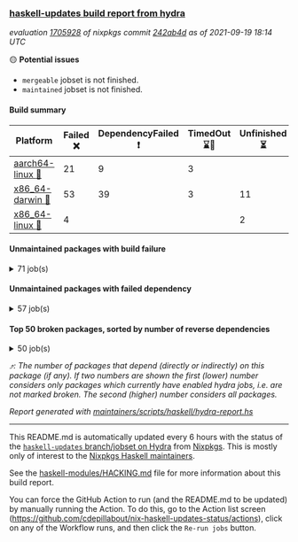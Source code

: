 ### [haskell-updates build report from hydra](https://hydra.nixos.org/jobset/nixpkgs/haskell-updates)
*evaluation [1705928](https://hydra.nixos.org/eval/1705928) of nixpkgs commit [242ab4d](https://github.com/NixOS/nixpkgs/commits/242ab4debd0eca13d579d824c2d993e5ee5f0cda) as of 2021-09-19 18:14 UTC*

:yellow_circle: **Potential issues**
  * `mergeable` jobset is not finished.
  * `maintained` jobset is not finished.

#### Build summary

 | Platform | Failed :x: | DependencyFailed :heavy_exclamation_mark: | TimedOut :hourglass::no_entry_sign: | Unfinished :hourglass_flowing_sand: | Success :heavy_check_mark: | 
 | --- | --- | --- | --- | --- | --- | 
 | [aarch64-linux :iphone:](https://hydra.nixos.org/eval/1705928?filter=.aarch64-linux) | 21 | 9 | 3 |  | 6727 | 
 | [x86_64-darwin :apple:](https://hydra.nixos.org/eval/1705928?filter=.x86_64-darwin) | 53 | 39 | 3 | 11 | 6610 | 
 | [x86_64-linux :penguin:](https://hydra.nixos.org/eval/1705928?filter=.x86_64-linux) | 4 |  |  | 2 | 6799 | 
#### Unmaintained packages with build failure
<details><summary>71 job(s) </summary>

- [ ] [[:iphone::heavy_check_mark:]](https://hydra.nixos.org/build/153195903) [[:apple::x:]](https://hydra.nixos.org/build/153198808) [[:penguin::heavy_check_mark:]](https://hydra.nixos.org/build/153196160) [haskellPackages.sdp](https://hydra.nixos.org/eval/1705928?filter=haskellPackages.sdp)  :arrow_heading_up: 9 | 9
- [ ] [[:iphone::heavy_check_mark:]](https://hydra.nixos.org/build/153196323) [[:apple::x:]](https://hydra.nixos.org/build/153196079) [[:penguin::heavy_check_mark:]](https://hydra.nixos.org/build/153213442) [haskellPackages.junit-xml](https://hydra.nixos.org/eval/1705928?filter=haskellPackages.junit-xml)  :arrow_heading_up: 7 | 9
- [ ] [[:iphone::heavy_check_mark:]](https://hydra.nixos.org/build/153199217) [[:apple::x:]](https://hydra.nixos.org/build/153196032) [[:penguin::heavy_check_mark:]](https://hydra.nixos.org/build/153196775) [haskellPackages.thyme](https://hydra.nixos.org/eval/1705928?filter=haskellPackages.thyme)  :arrow_heading_up: 6 | 15
- [ ] [[:iphone::heavy_check_mark:]](https://hydra.nixos.org/build/153210058) [[:apple::x:]](https://hydra.nixos.org/build/153209588) [[:penguin::heavy_check_mark:]](https://hydra.nixos.org/build/153212463) [haskellPackages.di-core](https://hydra.nixos.org/eval/1705928?filter=haskellPackages.di-core)  :arrow_heading_up: 5 | 11
- [ ] [[:iphone::x:]](https://hydra.nixos.org/build/153199003) [[:apple::heavy_check_mark:]](https://hydra.nixos.org/build/153212819) [[:penguin::heavy_check_mark:]](https://hydra.nixos.org/build/153195602) [haskellPackages.libBF](https://hydra.nixos.org/eval/1705928?filter=haskellPackages.libBF)  :arrow_heading_up: 4 | 20
- [ ] [[:iphone::heavy_check_mark:]](https://hydra.nixos.org/build/153543851) [[:apple::x:]](https://hydra.nixos.org/build/153543464) [[:penguin::heavy_check_mark:]](https://hydra.nixos.org/build/153543239) [haskellPackages.exinst](https://hydra.nixos.org/eval/1705928?filter=haskellPackages.exinst)  :arrow_heading_up: 4 | 6
- [ ] [[:iphone::x:]](https://hydra.nixos.org/build/153205064) [[:apple::heavy_check_mark:]](https://hydra.nixos.org/build/153204873) [[:penguin::heavy_check_mark:]](https://hydra.nixos.org/build/153214348) [haskellPackages.ptr-poker](https://hydra.nixos.org/eval/1705928?filter=haskellPackages.ptr-poker)  :arrow_heading_up: 3 | 3
- [ ] [[:iphone::x:]](https://hydra.nixos.org/build/153198140) [[:apple::heavy_check_mark:]](https://hydra.nixos.org/build/153197376) [[:penguin::heavy_check_mark:]](https://hydra.nixos.org/build/153198610) [haskellPackages.OrderedBits](https://hydra.nixos.org/eval/1705928?filter=haskellPackages.OrderedBits)  :arrow_heading_up: 1 | 36
- [ ] [[:iphone::heavy_check_mark:]](https://hydra.nixos.org/build/153205675) [[:apple::x:]](https://hydra.nixos.org/build/153199951) [[:penguin::heavy_check_mark:]](https://hydra.nixos.org/build/153195930) [haskellPackages.tz](https://hydra.nixos.org/eval/1705928?filter=haskellPackages.tz)  :arrow_heading_up: 1 | 11
- [ ] [[:iphone::x:]](https://hydra.nixos.org/build/153543876) [[:apple::heavy_check_mark:]](https://hydra.nixos.org/build/153543568) [[:penguin::heavy_check_mark:]](https://hydra.nixos.org/build/153543881) [haskellPackages.type-natural](https://hydra.nixos.org/eval/1705928?filter=haskellPackages.type-natural)  :arrow_heading_up: 1 | 4
- [ ] [[:iphone::x:]](https://hydra.nixos.org/build/153215065) [[:apple::heavy_check_mark:]](https://hydra.nixos.org/build/153214221) [[:penguin::heavy_check_mark:]](https://hydra.nixos.org/build/153210453) [haskellPackages.long-double](https://hydra.nixos.org/eval/1705928?filter=haskellPackages.long-double)  :arrow_heading_up: 1 | 2
- [ ] [[:iphone::x:]](https://hydra.nixos.org/build/153202742) [[:apple::x:]](https://hydra.nixos.org/build/153197440) [[:penguin::heavy_check_mark:]](https://hydra.nixos.org/build/153213408) [haskellPackages.easytensor](https://hydra.nixos.org/eval/1705928?filter=haskellPackages.easytensor)  :arrow_heading_up: 1 | 1
- [ ] [[:iphone::heavy_check_mark:]](https://hydra.nixos.org/build/153196136) [[:apple::x:]](https://hydra.nixos.org/build/153208818) [[:penguin::heavy_check_mark:]](https://hydra.nixos.org/build/153206909) [haskellPackages.gi-gdkx11](https://hydra.nixos.org/eval/1705928?filter=haskellPackages.gi-gdkx11)  :arrow_heading_up: 1 | 1
- [ ] [[:iphone::heavy_check_mark:]](https://hydra.nixos.org/build/153205683) [[:apple::x:]](https://hydra.nixos.org/build/153214842) [[:penguin::heavy_check_mark:]](https://hydra.nixos.org/build/153212878) [haskellPackages.keep-alive](https://hydra.nixos.org/eval/1705928?filter=haskellPackages.keep-alive)  :arrow_heading_up: 1 | 1
- [ ] [[:iphone::heavy_check_mark:]](https://hydra.nixos.org/build/153198613) [[:apple::x:]](https://hydra.nixos.org/build/153203244) [[:penguin::heavy_check_mark:]](https://hydra.nixos.org/build/153203332) [haskellPackages.loc](https://hydra.nixos.org/eval/1705928?filter=haskellPackages.loc)  :arrow_heading_up: 1 | 1
- [ ] [[:iphone::x:]](https://hydra.nixos.org/build/153196904) [[:apple::heavy_check_mark:]](https://hydra.nixos.org/build/153195579) [[:penguin::heavy_check_mark:]](https://hydra.nixos.org/build/153213136) [haskellPackages.nlopt-haskell](https://hydra.nixos.org/eval/1705928?filter=haskellPackages.nlopt-haskell)  :arrow_heading_up: 1 | 1
- [ ] [[:iphone::heavy_check_mark:]](https://hydra.nixos.org/build/153268647) [[:apple::x:]](https://hydra.nixos.org/build/153268646) [[:penguin::heavy_check_mark:]](https://hydra.nixos.org/build/153268637) [haskellPackages.opencv](https://hydra.nixos.org/eval/1705928?filter=haskellPackages.opencv)  :arrow_heading_up: 1 | 1
- [ ] [[:iphone::x:]](https://hydra.nixos.org/build/153195705) [[:apple::heavy_check_mark:]](https://hydra.nixos.org/build/153200015) [[:penguin::heavy_check_mark:]](https://hydra.nixos.org/build/153212444) [haskellPackages.unicode-properties](https://hydra.nixos.org/eval/1705928?filter=haskellPackages.unicode-properties)  :arrow_heading_up: 1 | 1
- [ ] [[:iphone::x:]](https://hydra.nixos.org/build/153208186) [[:apple::heavy_check_mark:]](https://hydra.nixos.org/build/153197567) [[:penguin::heavy_check_mark:]](https://hydra.nixos.org/build/153208126) [haskellPackages.accelerate-llvm](https://hydra.nixos.org/eval/1705928?filter=haskellPackages.accelerate-llvm)  :arrow_heading_up: 0 | 8
- [ ] [[:iphone::x:]](https://hydra.nixos.org/build/153214905) [[:apple::heavy_check_mark:]](https://hydra.nixos.org/build/153208370) [[:penguin::heavy_check_mark:]](https://hydra.nixos.org/build/153215528) [haskellPackages.freetype2](https://hydra.nixos.org/eval/1705928?filter=haskellPackages.freetype2)  :arrow_heading_up: 0 | 7
- [ ] [[:iphone::heavy_check_mark:]](https://hydra.nixos.org/build/153209825) [[:apple::x:]](https://hydra.nixos.org/build/153201386) [[:penguin::heavy_check_mark:]](https://hydra.nixos.org/build/153214746) [haskellPackages.pipes-zlib](https://hydra.nixos.org/eval/1705928?filter=haskellPackages.pipes-zlib)  :arrow_heading_up: 0 | 6
- [ ] [[:iphone::heavy_check_mark:]](https://hydra.nixos.org/build/153200212) [[:apple::x:]](https://hydra.nixos.org/build/153197509) [[:penguin::heavy_check_mark:]](https://hydra.nixos.org/build/153204422) [haskellPackages.hmidi](https://hydra.nixos.org/eval/1705928?filter=haskellPackages.hmidi)  :arrow_heading_up: 0 | 4
- [ ] [[:iphone::heavy_check_mark:]](https://hydra.nixos.org/build/153212675) [[:apple::x:]](https://hydra.nixos.org/build/153215396) [[:penguin::heavy_check_mark:]](https://hydra.nixos.org/build/153204085) [haskellPackages.zip](https://hydra.nixos.org/eval/1705928?filter=haskellPackages.zip)  :arrow_heading_up: 0 | 4
- [ ] [[:iphone::heavy_check_mark:]](https://hydra.nixos.org/build/153202911) [[:apple::x:]](https://hydra.nixos.org/build/153202277) [[:penguin::heavy_check_mark:]](https://hydra.nixos.org/build/153206340) [haskellPackages.caster](https://hydra.nixos.org/eval/1705928?filter=haskellPackages.caster)  :arrow_heading_up: 0 | 2
- [ ] [[:iphone::heavy_check_mark:]](https://hydra.nixos.org/build/153215280) [[:apple::x:]](https://hydra.nixos.org/build/153195871) [[:penguin::heavy_check_mark:]](https://hydra.nixos.org/build/153210393) [haskellPackages.posix-socket](https://hydra.nixos.org/eval/1705928?filter=haskellPackages.posix-socket)  :arrow_heading_up: 0 | 2
- [ ] [[:iphone::heavy_check_mark:]](https://hydra.nixos.org/build/153195560) [[:apple::x:]](https://hydra.nixos.org/build/153210733) [[:penguin::heavy_check_mark:]](https://hydra.nixos.org/build/153200774) [haskellPackages.hamid](https://hydra.nixos.org/eval/1705928?filter=haskellPackages.hamid)  :arrow_heading_up: 0 | 1
- [ ] [[:iphone::heavy_check_mark:]](https://hydra.nixos.org/build/153211594) [[:apple::x:]](https://hydra.nixos.org/build/153195499) [[:penguin::heavy_check_mark:]](https://hydra.nixos.org/build/153199718) [haskellPackages.hmatrix-morpheus](https://hydra.nixos.org/eval/1705928?filter=haskellPackages.hmatrix-morpheus)  :arrow_heading_up: 0 | 1
- [ ] [[:iphone::heavy_check_mark:]](https://hydra.nixos.org/build/153207798) [[:apple::x:]](https://hydra.nixos.org/build/153209946) [[:penguin::heavy_check_mark:]](https://hydra.nixos.org/build/153207716) [haskellPackages.huckleberry](https://hydra.nixos.org/eval/1705928?filter=haskellPackages.huckleberry)  :arrow_heading_up: 0 | 1
- [ ] [[:iphone::x:]](https://hydra.nixos.org/build/153212916) [[:apple::heavy_check_mark:]](https://hydra.nixos.org/build/153211048) [[:penguin::heavy_check_mark:]](https://hydra.nixos.org/build/153209147) [haskellPackages.picosat](https://hydra.nixos.org/eval/1705928?filter=haskellPackages.picosat)  :arrow_heading_up: 0 | 1
- [ ] [[:iphone::heavy_check_mark:]](https://hydra.nixos.org/build/153213031) [[:apple::x:]](https://hydra.nixos.org/build/153209678) [[:penguin::heavy_check_mark:]](https://hydra.nixos.org/build/153196969) [haskellPackages.select](https://hydra.nixos.org/eval/1705928?filter=haskellPackages.select)  :arrow_heading_up: 0 | 1
- [ ] [[:iphone::heavy_check_mark:]](https://hydra.nixos.org/build/153196138) [[:apple::x:]](https://hydra.nixos.org/build/153214052) [[:penguin::heavy_check_mark:]](https://hydra.nixos.org/build/153206146) [haskellPackages.sysinfo](https://hydra.nixos.org/eval/1705928?filter=haskellPackages.sysinfo)  :arrow_heading_up: 0 | 1
- [ ] [[:iphone::heavy_check_mark:]](https://hydra.nixos.org/build/153203885) [[:apple::x:]](https://hydra.nixos.org/build/153199123) [[:penguin::heavy_check_mark:]](https://hydra.nixos.org/build/153213161) [haskellPackages.FractalArt](https://hydra.nixos.org/eval/1705928?filter=haskellPackages.FractalArt) 
- [ ] [[:iphone::x:]](https://hydra.nixos.org/build/153203226) [[:apple::heavy_check_mark:]](https://hydra.nixos.org/build/153204100) [[:penguin::heavy_check_mark:]](https://hydra.nixos.org/build/153214572) [haskellPackages.HsASA](https://hydra.nixos.org/eval/1705928?filter=haskellPackages.HsASA) 
- [ ] [[:iphone::x:]](https://hydra.nixos.org/build/153543432) [[:apple::x:]](https://hydra.nixos.org/build/153543795) [[:penguin::x:]](https://hydra.nixos.org/build/153543261) [haskellPackages.base62](https://hydra.nixos.org/eval/1705928?filter=haskellPackages.base62) 
- [ ] [[:iphone::heavy_check_mark:]](https://hydra.nixos.org/build/153543705) [[:apple::heavy_check_mark:]](https://hydra.nixos.org/build/153543413) [[:penguin::x:]](https://hydra.nixos.org/build/153543443) [haskellPackages.cardano-coin-selection](https://hydra.nixos.org/eval/1705928?filter=haskellPackages.cardano-coin-selection) 
- [ ] [[:iphone::heavy_check_mark:]](https://hydra.nixos.org/build/153203828) [[:apple::x:]](https://hydra.nixos.org/build/153212692) [[:penguin::heavy_check_mark:]](https://hydra.nixos.org/build/153211805) [haskellPackages.chiphunk](https://hydra.nixos.org/eval/1705928?filter=haskellPackages.chiphunk) 
- [ ] [[:iphone::heavy_check_mark:]](https://hydra.nixos.org/build/153206268) [[:apple::x:]](https://hydra.nixos.org/build/153213211) [[:penguin::heavy_check_mark:]](https://hydra.nixos.org/build/153199446) [haskellPackages.discount](https://hydra.nixos.org/eval/1705928?filter=haskellPackages.discount) 
- [ ] [[:iphone::heavy_check_mark:]](https://hydra.nixos.org/build/153208807) [[:apple::x:]](https://hydra.nixos.org/build/153199181) [[:penguin::heavy_check_mark:]](https://hydra.nixos.org/build/153205582) [haskellPackages.diskhash](https://hydra.nixos.org/eval/1705928?filter=haskellPackages.diskhash) 
- [ ] [[:iphone::x:]](https://hydra.nixos.org/build/153195551) [[:apple::x:]](https://hydra.nixos.org/build/153202382) [[:penguin::x:]](https://hydra.nixos.org/build/153207616) [haskellPackages.doi](https://hydra.nixos.org/eval/1705928?filter=haskellPackages.doi) 
- [ ] [[:iphone::heavy_check_mark:]](https://hydra.nixos.org/build/153211077) [[:apple::x:]](https://hydra.nixos.org/build/153195808) [[:penguin::heavy_check_mark:]](https://hydra.nixos.org/build/153209178) [haskellPackages.epub-tools](https://hydra.nixos.org/eval/1705928?filter=haskellPackages.epub-tools) 
- [ ] [[:iphone::heavy_check_mark:]](https://hydra.nixos.org/build/153207751) [[:apple::x:]](https://hydra.nixos.org/build/153212964) [[:penguin::heavy_check_mark:]](https://hydra.nixos.org/build/153202822) [haskellPackages.float128](https://hydra.nixos.org/eval/1705928?filter=haskellPackages.float128) 
- [ ] [[:iphone::x:]](https://hydra.nixos.org/build/153201707) [[:penguin::heavy_check_mark:]](https://hydra.nixos.org/build/153209543) [haskellPackages.gnome-keyring](https://hydra.nixos.org/eval/1705928?filter=haskellPackages.gnome-keyring) 
- [ ] [[:iphone::heavy_check_mark:]](https://hydra.nixos.org/build/153197621) [[:apple::x:]](https://hydra.nixos.org/build/153203392) [[:penguin::heavy_check_mark:]](https://hydra.nixos.org/build/153210206) [haskellPackages.gtk-traymanager](https://hydra.nixos.org/eval/1705928?filter=haskellPackages.gtk-traymanager) 
- [ ] [[:iphone::heavy_check_mark:]](https://hydra.nixos.org/build/153211509) [[:apple::x:]](https://hydra.nixos.org/build/153200001) [[:penguin::heavy_check_mark:]](https://hydra.nixos.org/build/153208558) [haskellPackages.hid](https://hydra.nixos.org/eval/1705928?filter=haskellPackages.hid) 
- [ ] [[:iphone::heavy_check_mark:]](https://hydra.nixos.org/build/153213087) [[:apple::x:]](https://hydra.nixos.org/build/153198207) [[:penguin::heavy_check_mark:]](https://hydra.nixos.org/build/153200086) [haskellPackages.highlight](https://hydra.nixos.org/eval/1705928?filter=haskellPackages.highlight) 
- [ ] [[:iphone::x:]](https://hydra.nixos.org/build/153211698) [[:apple::heavy_check_mark:]](https://hydra.nixos.org/build/153215405) [[:penguin::heavy_check_mark:]](https://hydra.nixos.org/build/153202862) [haskellPackages.hq](https://hydra.nixos.org/eval/1705928?filter=haskellPackages.hq) 
- [ ] [[:iphone::heavy_check_mark:]](https://hydra.nixos.org/build/153544155) [[:apple::x:]](https://hydra.nixos.org/build/153543902) [[:penguin::heavy_check_mark:]](https://hydra.nixos.org/build/153543666) [haskellPackages.hs](https://hydra.nixos.org/eval/1705928?filter=haskellPackages.hs) 
- [ ] [[:iphone::heavy_check_mark:]](https://hydra.nixos.org/build/153195133) [[:apple::x:]](https://hydra.nixos.org/build/153209577) [[:penguin::heavy_check_mark:]](https://hydra.nixos.org/build/153196313) [haskellPackages.hsshellscript](https://hydra.nixos.org/eval/1705928?filter=haskellPackages.hsshellscript) 
- [ ] [[:iphone::heavy_check_mark:]](https://hydra.nixos.org/build/153197053) [[:apple::x:]](https://hydra.nixos.org/build/153210194) [[:penguin::heavy_check_mark:]](https://hydra.nixos.org/build/153212642) [haskellPackages.hssourceinfo](https://hydra.nixos.org/eval/1705928?filter=haskellPackages.hssourceinfo) 
- [ ] [[:iphone::heavy_check_mark:]](https://hydra.nixos.org/build/153210467) [[:apple::x:]](https://hydra.nixos.org/build/153208607) [[:penguin::heavy_check_mark:]](https://hydra.nixos.org/build/153196174) [haskellPackages.ipcvar](https://hydra.nixos.org/eval/1705928?filter=haskellPackages.ipcvar) 
- [ ] [[:iphone::heavy_check_mark:]](https://hydra.nixos.org/build/153200917) [[:apple::x:]](https://hydra.nixos.org/build/153204822) [[:penguin::heavy_check_mark:]](https://hydra.nixos.org/build/153209166) [haskellPackages.mediawiki2latex](https://hydra.nixos.org/eval/1705928?filter=haskellPackages.mediawiki2latex) 
- [ ] [[:iphone::heavy_check_mark:]](https://hydra.nixos.org/build/153205991) [[:apple::x:]](https://hydra.nixos.org/build/153203814) [[:penguin::heavy_check_mark:]](https://hydra.nixos.org/build/153197521) [haskellPackages.mercury-api](https://hydra.nixos.org/eval/1705928?filter=haskellPackages.mercury-api) 
- [ ] [[:iphone::heavy_check_mark:]](https://hydra.nixos.org/build/153198065) [[:apple::x:]](https://hydra.nixos.org/build/153212079) [[:penguin::heavy_check_mark:]](https://hydra.nixos.org/build/153197883) [haskellPackages.nano-cryptr](https://hydra.nixos.org/eval/1705928?filter=haskellPackages.nano-cryptr) 
- [ ] [[:iphone::heavy_check_mark:]](https://hydra.nixos.org/build/153213477) [[:apple::x:]](https://hydra.nixos.org/build/153202821) [[:penguin::heavy_check_mark:]](https://hydra.nixos.org/build/153206881) [haskellPackages.persistent-pagination](https://hydra.nixos.org/eval/1705928?filter=haskellPackages.persistent-pagination) 
- [ ] [[:iphone::heavy_check_mark:]](https://hydra.nixos.org/build/153197341) [[:apple::x:]](https://hydra.nixos.org/build/153207984) [[:penguin::heavy_check_mark:]](https://hydra.nixos.org/build/153197245) [haskellPackages.ping-wrapper](https://hydra.nixos.org/eval/1705928?filter=haskellPackages.ping-wrapper) 
- [ ] [[:iphone::x:]](https://hydra.nixos.org/build/153210332) [[:apple::heavy_check_mark:]](https://hydra.nixos.org/build/153201053) [[:penguin::heavy_check_mark:]](https://hydra.nixos.org/build/153202717) [haskellPackages.poker](https://hydra.nixos.org/eval/1705928?filter=haskellPackages.poker) 
- [ ] [[:iphone::heavy_check_mark:]](https://hydra.nixos.org/build/153200486) [[:apple::x:]](https://hydra.nixos.org/build/153213171) [[:penguin::heavy_check_mark:]](https://hydra.nixos.org/build/153212199) [haskellPackages.posix-timer](https://hydra.nixos.org/eval/1705928?filter=haskellPackages.posix-timer) 
- [ ] [[:iphone::x:]](https://hydra.nixos.org/build/153198453) [[:apple::heavy_check_mark:]](https://hydra.nixos.org/build/153214989) [[:penguin::heavy_check_mark:]](https://hydra.nixos.org/build/153212040) [haskellPackages.powerqueue-distributed](https://hydra.nixos.org/eval/1705928?filter=haskellPackages.powerqueue-distributed) 
- [ ] [[:iphone::heavy_check_mark:]](https://hydra.nixos.org/build/153201344) [[:apple::x:]](https://hydra.nixos.org/build/153205133) [[:penguin::heavy_check_mark:]](https://hydra.nixos.org/build/153204625) [haskellPackages.pthread](https://hydra.nixos.org/eval/1705928?filter=haskellPackages.pthread) 
- [ ] [[:iphone::heavy_check_mark:]](https://hydra.nixos.org/build/153544107) [[:apple::x:]](https://hydra.nixos.org/build/153544096) [[:penguin::heavy_check_mark:]](https://hydra.nixos.org/build/153543946) [haskellPackages.sandwich-webdriver](https://hydra.nixos.org/eval/1705928?filter=haskellPackages.sandwich-webdriver) 
- [ ] [[:iphone::heavy_check_mark:]](https://hydra.nixos.org/build/153197594) [[:apple::x:]](https://hydra.nixos.org/build/153206622) [[:penguin::heavy_check_mark:]](https://hydra.nixos.org/build/153199962) [haskellPackages.shared-memory](https://hydra.nixos.org/eval/1705928?filter=haskellPackages.shared-memory) 
- [ ] [[:iphone::heavy_check_mark:]](https://hydra.nixos.org/build/153205604) [[:apple::x:]](https://hydra.nixos.org/build/153199767) [[:penguin::heavy_check_mark:]](https://hydra.nixos.org/build/153211285) [haskellPackages.shortbytestring](https://hydra.nixos.org/eval/1705928?filter=haskellPackages.shortbytestring) 
- [ ] [[:iphone::heavy_check_mark:]](https://hydra.nixos.org/build/153196587) [[:apple::x:]](https://hydra.nixos.org/build/153214128) [[:penguin::heavy_check_mark:]](https://hydra.nixos.org/build/153198101) [haskellPackages.tailfile-hinotify](https://hydra.nixos.org/eval/1705928?filter=haskellPackages.tailfile-hinotify) 
- [ ] [[:iphone::x:]](https://hydra.nixos.org/build/153204926) [[:apple::x:]](https://hydra.nixos.org/build/153208452) [[:penguin::x:]](https://hydra.nixos.org/build/153203104) [haskellPackages.windowslive](https://hydra.nixos.org/eval/1705928?filter=haskellPackages.windowslive) 
- [ ] [[:iphone::x:]](https://hydra.nixos.org/build/153204246) [[:apple::heavy_check_mark:]](https://hydra.nixos.org/build/153214430) [[:penguin::heavy_check_mark:]](https://hydra.nixos.org/build/153208117) [haskellPackages.wiringPi](https://hydra.nixos.org/eval/1705928?filter=haskellPackages.wiringPi) 
- [ ] [[:iphone::heavy_check_mark:]](https://hydra.nixos.org/build/153198398) [[:apple::x:]](https://hydra.nixos.org/build/153205316) [[:penguin::heavy_check_mark:]](https://hydra.nixos.org/build/153213075) [tests.haskell.writers](https://hydra.nixos.org/eval/1705928?filter=tests.haskell.writers) 
- [ ] [[:iphone::x:]](https://hydra.nixos.org/build/153212230) [[:apple::heavy_check_mark:]](https://hydra.nixos.org/build/153209000) [[:penguin::heavy_check_mark:]](https://hydra.nixos.org/build/153203324) [haskellPackages.x86-64bit](https://hydra.nixos.org/eval/1705928?filter=haskellPackages.x86-64bit) 
- [ ] [[:iphone::heavy_check_mark:]](https://hydra.nixos.org/build/153196983) [[:apple::x:]](https://hydra.nixos.org/build/153204441) [[:penguin::heavy_check_mark:]](https://hydra.nixos.org/build/153197010) [haskellPackages.xmonad-utils](https://hydra.nixos.org/eval/1705928?filter=haskellPackages.xmonad-utils) 
- [ ] [[:iphone::heavy_check_mark:]](https://hydra.nixos.org/build/153195816) [[:apple::x:]](https://hydra.nixos.org/build/153200616) [[:penguin::heavy_check_mark:]](https://hydra.nixos.org/build/153213103) [haskellPackages.yoga](https://hydra.nixos.org/eval/1705928?filter=haskellPackages.yoga) 
- [ ] [[:iphone::heavy_check_mark:]](https://hydra.nixos.org/build/153205492) [[:apple::x:]](https://hydra.nixos.org/build/153212545) [[:penguin::heavy_check_mark:]](https://hydra.nixos.org/build/153213439) [haskellPackages.zot](https://hydra.nixos.org/eval/1705928?filter=haskellPackages.zot) 
- [ ] [[:iphone::heavy_check_mark:]](https://hydra.nixos.org/build/153208242) [[:apple::x:]](https://hydra.nixos.org/build/153202547) [[:penguin::heavy_check_mark:]](https://hydra.nixos.org/build/153196862) [haskellPackages.zxcvbn-c](https://hydra.nixos.org/eval/1705928?filter=haskellPackages.zxcvbn-c) 
</details>

#### Unmaintained packages with failed dependency
<details><summary>57 job(s) </summary>

- [ ] [ghc-api-compat](https://hydra.nixos.org/eval/1705928?filter=ghc-api-compat)  :arrow_heading_up: 21 | 22
  - [[:iphone::heavy_check_mark:]](https://hydra.nixos.org/build/153200042) [[:apple::heavy_check_mark:]](https://hydra.nixos.org/build/153211749) [[:penguin::heavy_check_mark:]](https://hydra.nixos.org/build/153207863) [haskell.packages.ghc8107](https://hydra.nixos.org/eval/1705928?filter=haskell.packages.ghc8107.ghc-api-compat)
  -  [[:apple::heavy_exclamation_mark:]](https://hydra.nixos.org/build/153212644) [[:penguin::heavy_check_mark:]](https://hydra.nixos.org/build/153205478) [haskell.packages.ghc884](https://hydra.nixos.org/eval/1705928?filter=haskell.packages.ghc884.ghc-api-compat)
  -  [[:apple::heavy_check_mark:]](https://hydra.nixos.org/build/153201622) [[:penguin::heavy_check_mark:]](https://hydra.nixos.org/build/153211386) [haskell.packages.ghc901](https://hydra.nixos.org/eval/1705928?filter=haskell.packages.ghc901.ghc-api-compat)
  - [[:iphone::heavy_check_mark:]](https://hydra.nixos.org/build/153206465) [[:apple::heavy_check_mark:]](https://hydra.nixos.org/build/153209791) [[:penguin::heavy_check_mark:]](https://hydra.nixos.org/build/153208657) [haskellPackages](https://hydra.nixos.org/eval/1705928?filter=haskellPackages.ghc-api-compat)
- [ ] [[:iphone::heavy_check_mark:]](https://hydra.nixos.org/build/153196165) [[:apple::heavy_exclamation_mark:]](https://hydra.nixos.org/build/153205654) [[:penguin::heavy_check_mark:]](https://hydra.nixos.org/build/153195343) [haskellPackages.pretty-diff](https://hydra.nixos.org/eval/1705928?filter=haskellPackages.pretty-diff)  :arrow_heading_up: 6 | 12
- [ ] [[:iphone::heavy_check_mark:]](https://hydra.nixos.org/build/153209732) [[:apple::heavy_exclamation_mark:]](https://hydra.nixos.org/build/153198395) [[:penguin::heavy_check_mark:]](https://hydra.nixos.org/build/153205049) [haskellPackages.nri-prelude](https://hydra.nixos.org/eval/1705928?filter=haskellPackages.nri-prelude)  :arrow_heading_up: 5 | 7
- [ ] [[:iphone::heavy_check_mark:]](https://hydra.nixos.org/build/153199344) [[:apple::heavy_exclamation_mark:]](https://hydra.nixos.org/build/153212517) [[:penguin::heavy_check_mark:]](https://hydra.nixos.org/build/153212447) [haskellPackages.nri-env-parser](https://hydra.nixos.org/eval/1705928?filter=haskellPackages.nri-env-parser)  :arrow_heading_up: 4 | 6
- [ ] [[:iphone::heavy_check_mark:]](https://hydra.nixos.org/build/153200852) [[:apple::heavy_exclamation_mark:]](https://hydra.nixos.org/build/153205056) [[:penguin::heavy_check_mark:]](https://hydra.nixos.org/build/153211337) [haskellPackages.di-handle](https://hydra.nixos.org/eval/1705928?filter=haskellPackages.di-handle)  :arrow_heading_up: 3 | 9
- [ ] [[:iphone::heavy_check_mark:]](https://hydra.nixos.org/build/153199443) [[:apple::heavy_exclamation_mark:]](https://hydra.nixos.org/build/153206164) [[:penguin::heavy_check_mark:]](https://hydra.nixos.org/build/153208732) [haskellPackages.di-monad](https://hydra.nixos.org/eval/1705928?filter=haskellPackages.di-monad)  :arrow_heading_up: 3 | 9
- [ ] [[:iphone::heavy_check_mark:]](https://hydra.nixos.org/build/153197488) [[:apple::heavy_exclamation_mark:]](https://hydra.nixos.org/build/153195567) [[:penguin::heavy_check_mark:]](https://hydra.nixos.org/build/153197226) [haskellPackages.nri-observability](https://hydra.nixos.org/eval/1705928?filter=haskellPackages.nri-observability)  :arrow_heading_up: 3 | 5
- [ ] [[:iphone::heavy_check_mark:]](https://hydra.nixos.org/build/153207425) [[:apple::heavy_exclamation_mark:]](https://hydra.nixos.org/build/153196009) [[:penguin::heavy_check_mark:]](https://hydra.nixos.org/build/153206418) [haskellPackages.di-df1](https://hydra.nixos.org/eval/1705928?filter=haskellPackages.di-df1)  :arrow_heading_up: 2 | 8
- [ ] [[:iphone::heavy_exclamation_mark:]](https://hydra.nixos.org/build/153196153) [[:apple::heavy_check_mark:]](https://hydra.nixos.org/build/153198229) [[:penguin::heavy_check_mark:]](https://hydra.nixos.org/build/153199657) [haskellPackages.jsonifier](https://hydra.nixos.org/eval/1705928?filter=haskellPackages.jsonifier)  :arrow_heading_up: 2 | 2
- [ ] [[:iphone::heavy_check_mark:]](https://hydra.nixos.org/build/153212391) [[:apple::heavy_exclamation_mark:]](https://hydra.nixos.org/build/153198252) [[:penguin::heavy_check_mark:]](https://hydra.nixos.org/build/153211234) [haskellPackages.sdp-io](https://hydra.nixos.org/eval/1705928?filter=haskellPackages.sdp-io)  :arrow_heading_up: 2 | 2
- [ ] [hoogle](https://hydra.nixos.org/eval/1705928?filter=hoogle)  :arrow_heading_up: 1 | 2
  - [[:iphone::heavy_check_mark:]](https://hydra.nixos.org/build/153198647) [[:apple::heavy_check_mark:]](https://hydra.nixos.org/build/153211168) [[:penguin::heavy_check_mark:]](https://hydra.nixos.org/build/153211153) [haskell.packages.ghc8107](https://hydra.nixos.org/eval/1705928?filter=haskell.packages.ghc8107.hoogle)
  - [[:iphone::heavy_check_mark:]](https://hydra.nixos.org/build/153200122) [[:apple::heavy_exclamation_mark:]](https://hydra.nixos.org/build/153212777) [[:penguin::heavy_check_mark:]](https://hydra.nixos.org/build/153202500) [haskell.packages.ghc884](https://hydra.nixos.org/eval/1705928?filter=haskell.packages.ghc884.hoogle)
  - [[:iphone::heavy_check_mark:]](https://hydra.nixos.org/build/153209152) [[:apple::heavy_check_mark:]](https://hydra.nixos.org/build/153213962) [[:penguin::heavy_check_mark:]](https://hydra.nixos.org/build/153207510) [haskell.packages.ghc901](https://hydra.nixos.org/eval/1705928?filter=haskell.packages.ghc901.hoogle)
  - [[:iphone::heavy_check_mark:]](https://hydra.nixos.org/build/153203676) [[:apple::heavy_check_mark:]](https://hydra.nixos.org/build/153214140) [[:penguin::heavy_check_mark:]](https://hydra.nixos.org/build/153208059) [haskellPackages](https://hydra.nixos.org/eval/1705928?filter=haskellPackages.hoogle)
- [ ] [[:iphone::heavy_check_mark:]](https://hydra.nixos.org/build/153207118) [[:apple::heavy_exclamation_mark:]](https://hydra.nixos.org/build/153207512) [[:penguin::heavy_check_mark:]](https://hydra.nixos.org/build/153207862) [haskellPackages.nri-redis](https://hydra.nixos.org/eval/1705928?filter=haskellPackages.nri-redis)  :arrow_heading_up: 1 | 1
- [ ] [[:iphone::heavy_exclamation_mark:]](https://hydra.nixos.org/build/153214878) [[:apple::heavy_check_mark:]](https://hydra.nixos.org/build/153203205) [[:penguin::heavy_check_mark:]](https://hydra.nixos.org/build/153196331) [haskellPackages.opentelemetry-extra](https://hydra.nixos.org/eval/1705928?filter=haskellPackages.opentelemetry-extra)  :arrow_heading_up: 1 | 1
- [ ] [[:iphone::heavy_check_mark:]](https://hydra.nixos.org/build/153197140) [[:apple::heavy_exclamation_mark:]](https://hydra.nixos.org/build/153214332) [[:penguin::heavy_check_mark:]](https://hydra.nixos.org/build/153211376) [haskellPackages.orgmode-parse](https://hydra.nixos.org/eval/1705928?filter=haskellPackages.orgmode-parse)  :arrow_heading_up: 1 | 1
- [ ] [[:iphone::heavy_check_mark:]](https://hydra.nixos.org/build/153205542) [[:apple::heavy_exclamation_mark:]](https://hydra.nixos.org/build/153195596) [[:penguin::heavy_check_mark:]](https://hydra.nixos.org/build/153197555) [haskellPackages.sdp-hashable](https://hydra.nixos.org/eval/1705928?filter=haskellPackages.sdp-hashable)  :arrow_heading_up: 1 | 1
- [ ] [[:iphone::heavy_exclamation_mark:]](https://hydra.nixos.org/build/153209815) [[:apple::heavy_check_mark:]](https://hydra.nixos.org/build/153202864) [[:penguin::heavy_check_mark:]](https://hydra.nixos.org/build/153201950) [haskellPackages.PrimitiveArray](https://hydra.nixos.org/eval/1705928?filter=haskellPackages.PrimitiveArray)  :arrow_heading_up: 0 | 35
- [ ] [[:iphone::heavy_check_mark:]](https://hydra.nixos.org/build/153199401) [[:apple::heavy_exclamation_mark:]](https://hydra.nixos.org/build/153196865) [[:penguin::heavy_check_mark:]](https://hydra.nixos.org/build/153195719) [haskellPackages.di](https://hydra.nixos.org/eval/1705928?filter=haskellPackages.di)  :arrow_heading_up: 0 | 2
- [ ] [[:iphone::heavy_exclamation_mark:]](https://hydra.nixos.org/build/153543600) [[:apple::heavy_check_mark:]](https://hydra.nixos.org/build/153543409) [[:penguin::heavy_check_mark:]](https://hydra.nixos.org/build/153543781) [haskellPackages.sized](https://hydra.nixos.org/eval/1705928?filter=haskellPackages.sized)  :arrow_heading_up: 0 | 2
- [ ] [[:iphone::heavy_check_mark:]](https://hydra.nixos.org/build/153200531) [[:apple::heavy_exclamation_mark:]](https://hydra.nixos.org/build/153195161) [[:penguin::heavy_check_mark:]](https://hydra.nixos.org/build/153199441) [haskellPackages.keenser](https://hydra.nixos.org/eval/1705928?filter=haskellPackages.keenser)  :arrow_heading_up: 0 | 1
- [ ] [[:iphone::heavy_check_mark:]](https://hydra.nixos.org/build/153204732) [[:apple::heavy_exclamation_mark:]](https://hydra.nixos.org/build/153208698) [[:penguin::heavy_check_mark:]](https://hydra.nixos.org/build/153205023) [haskellPackages.moto](https://hydra.nixos.org/eval/1705928?filter=haskellPackages.moto)  :arrow_heading_up: 0 | 1
- [ ] [[:iphone::heavy_check_mark:]](https://hydra.nixos.org/build/153210171) [[:apple::heavy_exclamation_mark:]](https://hydra.nixos.org/build/153195915) [[:penguin::heavy_check_mark:]](https://hydra.nixos.org/build/153195237) [haskellPackages.antiope-es](https://hydra.nixos.org/eval/1705928?filter=haskellPackages.antiope-es) 
- [ ] [[:iphone::heavy_exclamation_mark:]](https://hydra.nixos.org/build/153204622) [[:apple::heavy_exclamation_mark:]](https://hydra.nixos.org/build/153195568) [[:penguin::heavy_check_mark:]](https://hydra.nixos.org/build/153213035) [haskellPackages.easytensor-vulkan](https://hydra.nixos.org/eval/1705928?filter=haskellPackages.easytensor-vulkan) 
- [ ] [[:iphone::heavy_check_mark:]](https://hydra.nixos.org/build/153543266) [[:apple::heavy_exclamation_mark:]](https://hydra.nixos.org/build/153543511) [[:penguin::heavy_check_mark:]](https://hydra.nixos.org/build/153544115) [haskellPackages.exinst-aeson](https://hydra.nixos.org/eval/1705928?filter=haskellPackages.exinst-aeson) 
- [ ] [[:iphone::heavy_check_mark:]](https://hydra.nixos.org/build/153544148) [[:apple::heavy_exclamation_mark:]](https://hydra.nixos.org/build/153543468) [[:penguin::heavy_check_mark:]](https://hydra.nixos.org/build/153544062) [haskellPackages.exinst-bytes](https://hydra.nixos.org/eval/1705928?filter=haskellPackages.exinst-bytes) 
- [ ] [[:iphone::heavy_check_mark:]](https://hydra.nixos.org/build/153543942) [[:apple::heavy_exclamation_mark:]](https://hydra.nixos.org/build/153543671) [[:penguin::heavy_check_mark:]](https://hydra.nixos.org/build/153543310) [haskellPackages.exinst-cereal](https://hydra.nixos.org/eval/1705928?filter=haskellPackages.exinst-cereal) 
- [ ] [[:iphone::heavy_check_mark:]](https://hydra.nixos.org/build/153544037) [[:apple::heavy_exclamation_mark:]](https://hydra.nixos.org/build/153543433) [[:penguin::heavy_check_mark:]](https://hydra.nixos.org/build/153543290) [haskellPackages.exinst-serialise](https://hydra.nixos.org/eval/1705928?filter=haskellPackages.exinst-serialise) 
- [ ] [[:iphone::heavy_check_mark:]](https://hydra.nixos.org/build/153211321) [[:apple::heavy_exclamation_mark:]](https://hydra.nixos.org/build/153215239) [[:penguin::heavy_check_mark:]](https://hydra.nixos.org/build/153203796) [haskellPackages.fastparser](https://hydra.nixos.org/eval/1705928?filter=haskellPackages.fastparser) 
- [ ] [[:iphone::heavy_exclamation_mark:]](https://hydra.nixos.org/build/153208303) [[:apple::heavy_check_mark:]](https://hydra.nixos.org/build/153200323) [[:penguin::heavy_check_mark:]](https://hydra.nixos.org/build/153208125) [haskellPackages.hmatrix-nlopt](https://hydra.nixos.org/eval/1705928?filter=haskellPackages.hmatrix-nlopt) 
- [ ] [[:iphone::heavy_check_mark:]](https://hydra.nixos.org/build/153198561) [[:apple::heavy_exclamation_mark:]](https://hydra.nixos.org/build/153200923) [[:penguin::heavy_check_mark:]](https://hydra.nixos.org/build/153212516) [haskellPackages.nri-http](https://hydra.nixos.org/eval/1705928?filter=haskellPackages.nri-http) 
- [ ] [[:iphone::heavy_check_mark:]](https://hydra.nixos.org/build/153205715) [[:apple::heavy_exclamation_mark:]](https://hydra.nixos.org/build/153214003) [[:penguin::heavy_check_mark:]](https://hydra.nixos.org/build/153198567) [haskellPackages.nri-test-encoding](https://hydra.nixos.org/eval/1705928?filter=haskellPackages.nri-test-encoding) 
- [ ] [[:iphone::heavy_check_mark:]](https://hydra.nixos.org/build/153268655) [[:apple::heavy_exclamation_mark:]](https://hydra.nixos.org/build/153268649) [[:penguin::heavy_check_mark:]](https://hydra.nixos.org/build/153268648) [haskellPackages.opencv-extra](https://hydra.nixos.org/eval/1705928?filter=haskellPackages.opencv-extra) 
- [ ] [[:iphone::heavy_exclamation_mark:]](https://hydra.nixos.org/build/153208847) [[:apple::heavy_check_mark:]](https://hydra.nixos.org/build/153200474) [[:penguin::heavy_check_mark:]](https://hydra.nixos.org/build/153203653) [haskellPackages.opentelemetry-lightstep](https://hydra.nixos.org/eval/1705928?filter=haskellPackages.opentelemetry-lightstep) 
- [ ] [[:iphone::heavy_check_mark:]](https://hydra.nixos.org/build/153543564) [[:apple::heavy_exclamation_mark:]](https://hydra.nixos.org/build/153543677) [[:penguin::heavy_check_mark:]](https://hydra.nixos.org/build/153543431) [haskellPackages.orgstat](https://hydra.nixos.org/eval/1705928?filter=haskellPackages.orgstat) 
- [ ] [[:iphone::heavy_check_mark:]](https://hydra.nixos.org/build/153201177) [[:apple::heavy_exclamation_mark:]](https://hydra.nixos.org/build/153200041) [[:penguin::heavy_check_mark:]](https://hydra.nixos.org/build/153210313) [haskellPackages.postgresql-replicant](https://hydra.nixos.org/eval/1705928?filter=haskellPackages.postgresql-replicant) 
- [ ] [[:iphone::heavy_exclamation_mark:]](https://hydra.nixos.org/build/153197069) [[:apple::heavy_check_mark:]](https://hydra.nixos.org/build/153212487) [[:penguin::heavy_check_mark:]](https://hydra.nixos.org/build/153214562) [haskellPackages.rounded](https://hydra.nixos.org/eval/1705928?filter=haskellPackages.rounded) 
- [ ] [[:iphone::heavy_check_mark:]](https://hydra.nixos.org/build/153201716) [[:apple::heavy_exclamation_mark:]](https://hydra.nixos.org/build/153196189) [[:penguin::heavy_check_mark:]](https://hydra.nixos.org/build/153210302) [haskellPackages.scan-metadata](https://hydra.nixos.org/eval/1705928?filter=haskellPackages.scan-metadata) 
- [ ] [[:iphone::heavy_check_mark:]](https://hydra.nixos.org/build/153195835) [[:apple::heavy_exclamation_mark:]](https://hydra.nixos.org/build/153199935) [[:penguin::heavy_check_mark:]](https://hydra.nixos.org/build/153209790) [haskellPackages.sdp-binary](https://hydra.nixos.org/eval/1705928?filter=haskellPackages.sdp-binary) 
- [ ] [[:iphone::heavy_check_mark:]](https://hydra.nixos.org/build/153200927) [[:apple::heavy_exclamation_mark:]](https://hydra.nixos.org/build/153211614) [[:penguin::heavy_check_mark:]](https://hydra.nixos.org/build/153196034) [haskellPackages.sdp-deepseq](https://hydra.nixos.org/eval/1705928?filter=haskellPackages.sdp-deepseq) 
- [ ] [[:iphone::heavy_check_mark:]](https://hydra.nixos.org/build/153210330) [[:apple::heavy_exclamation_mark:]](https://hydra.nixos.org/build/153201334) [[:penguin::heavy_check_mark:]](https://hydra.nixos.org/build/153197774) [haskellPackages.sdp-quickcheck](https://hydra.nixos.org/eval/1705928?filter=haskellPackages.sdp-quickcheck) 
- [ ] [[:iphone::heavy_check_mark:]](https://hydra.nixos.org/build/153204174) [[:apple::heavy_exclamation_mark:]](https://hydra.nixos.org/build/153195960) [[:penguin::heavy_check_mark:]](https://hydra.nixos.org/build/153198379) [haskellPackages.sdp4bytestring](https://hydra.nixos.org/eval/1705928?filter=haskellPackages.sdp4bytestring) 
- [ ] [[:iphone::heavy_check_mark:]](https://hydra.nixos.org/build/153214667) [[:apple::heavy_exclamation_mark:]](https://hydra.nixos.org/build/153201064) [[:penguin::heavy_check_mark:]](https://hydra.nixos.org/build/153202394) [haskellPackages.sdp4text](https://hydra.nixos.org/eval/1705928?filter=haskellPackages.sdp4text) 
- [ ] [[:iphone::heavy_check_mark:]](https://hydra.nixos.org/build/153206413) [[:apple::heavy_exclamation_mark:]](https://hydra.nixos.org/build/153208692) [[:penguin::heavy_check_mark:]](https://hydra.nixos.org/build/153206161) [haskellPackages.sdp4unordered](https://hydra.nixos.org/eval/1705928?filter=haskellPackages.sdp4unordered) 
- [ ] [[:iphone::heavy_check_mark:]](https://hydra.nixos.org/build/153212422) [[:apple::heavy_exclamation_mark:]](https://hydra.nixos.org/build/153215326) [[:penguin::heavy_check_mark:]](https://hydra.nixos.org/build/153200392) [haskellPackages.sdp4vector](https://hydra.nixos.org/eval/1705928?filter=haskellPackages.sdp4vector) 
- [ ] [taskell](https://hydra.nixos.org/eval/1705928?filter=taskell) 
  - [[:iphone::heavy_check_mark:]](https://hydra.nixos.org/build/153201678) [[:apple::heavy_exclamation_mark:]](https://hydra.nixos.org/build/153215506) [[:penguin::heavy_check_mark:]](https://hydra.nixos.org/build/153198986) [toplevel](https://hydra.nixos.org/eval/1705928?filter=taskell)
  - [[:iphone::heavy_check_mark:]](https://hydra.nixos.org/build/153205728) [[:apple::heavy_exclamation_mark:]](https://hydra.nixos.org/build/153207446) [[:penguin::heavy_check_mark:]](https://hydra.nixos.org/build/153195367) [haskellPackages](https://hydra.nixos.org/eval/1705928?filter=haskellPackages.taskell)
- [ ] [[:iphone::heavy_check_mark:]](https://hydra.nixos.org/build/153208180) [[:apple::heavy_exclamation_mark:]](https://hydra.nixos.org/build/153208339) [[:penguin::heavy_check_mark:]](https://hydra.nixos.org/build/153199584) [haskellPackages.tasty-test-reporter](https://hydra.nixos.org/eval/1705928?filter=haskellPackages.tasty-test-reporter) 
- [ ] [[:iphone::heavy_exclamation_mark:]](https://hydra.nixos.org/build/153198370) [[:apple::heavy_check_mark:]](https://hydra.nixos.org/build/153206439) [[:penguin::heavy_check_mark:]](https://hydra.nixos.org/build/153201292) [haskellPackages.unicode-names](https://hydra.nixos.org/eval/1705928?filter=haskellPackages.unicode-names) 
- [ ] [[:iphone::heavy_check_mark:]](https://hydra.nixos.org/build/153210279) [[:apple::heavy_exclamation_mark:]](https://hydra.nixos.org/build/153203191) [[:penguin::heavy_check_mark:]](https://hydra.nixos.org/build/153199795) [haskellPackages.xbattbar](https://hydra.nixos.org/eval/1705928?filter=haskellPackages.xbattbar) 
</details>

#### Top 50 broken packages, sorted by number of reverse dependencies
<details><summary>50 job(s) </summary>

[gogol-core](https://search.nixos.org/packages?channel=unstable&show=haskellPackages.gogol-core&query=haskellPackages.gogol-core) :arrow_heading_up: 182
[haskell98](https://search.nixos.org/packages?channel=unstable&show=haskellPackages.haskell98&query=haskellPackages.haskell98) :arrow_heading_up: 153
[dependent-map](https://search.nixos.org/packages?channel=unstable&show=haskellPackages.dependent-map&query=haskellPackages.dependent-map) :arrow_heading_up: 107
[cryptohash-sha256](https://search.nixos.org/packages?channel=unstable&show=haskellPackages.cryptohash-sha256&query=haskellPackages.cryptohash-sha256) :arrow_heading_up: 57
[enumerator](https://search.nixos.org/packages?channel=unstable&show=haskellPackages.enumerator&query=haskellPackages.enumerator) :arrow_heading_up: 56
[polysemy](https://search.nixos.org/packages?channel=unstable&show=haskellPackages.polysemy&query=haskellPackages.polysemy) :arrow_heading_up: 51
[derive](https://search.nixos.org/packages?channel=unstable&show=haskellPackages.derive&query=haskellPackages.derive) :arrow_heading_up: 48
[contiguous](https://search.nixos.org/packages?channel=unstable&show=haskellPackages.contiguous&query=haskellPackages.contiguous) :arrow_heading_up: 45
[MonadCatchIO-transformers](https://search.nixos.org/packages?channel=unstable&show=haskellPackages.MonadCatchIO-transformers&query=haskellPackages.MonadCatchIO-transformers) :arrow_heading_up: 41
[parseargs](https://search.nixos.org/packages?channel=unstable&show=haskellPackages.parseargs&query=haskellPackages.parseargs) :arrow_heading_up: 41
[bytesmith](https://search.nixos.org/packages?channel=unstable&show=haskellPackages.bytesmith&query=haskellPackages.bytesmith) :arrow_heading_up: 35
[data-lens](https://search.nixos.org/packages?channel=unstable&show=haskellPackages.data-lens&query=haskellPackages.data-lens) :arrow_heading_up: 34
[distributed-process](https://search.nixos.org/packages?channel=unstable&show=haskellPackages.distributed-process&query=haskellPackages.distributed-process) :arrow_heading_up: 30
[iteratee](https://search.nixos.org/packages?channel=unstable&show=haskellPackages.iteratee&query=haskellPackages.iteratee) :arrow_heading_up: 29
[jmacro](https://search.nixos.org/packages?channel=unstable&show=haskellPackages.jmacro&query=haskellPackages.jmacro) :arrow_heading_up: 29
[ip](https://search.nixos.org/packages?channel=unstable&show=haskellPackages.ip&query=haskellPackages.ip) :arrow_heading_up: 26
[either-unwrap](https://search.nixos.org/packages?channel=unstable&show=haskellPackages.either-unwrap&query=haskellPackages.either-unwrap) :arrow_heading_up: 25
[HList](https://search.nixos.org/packages?channel=unstable&show=haskellPackages.HList&query=haskellPackages.HList) :arrow_heading_up: 23
[sydtest](https://search.nixos.org/packages?channel=unstable&show=haskellPackages.sydtest&query=haskellPackages.sydtest) :arrow_heading_up: 23
[Crypto](https://search.nixos.org/packages?channel=unstable&show=haskellPackages.Crypto&query=haskellPackages.Crypto) :arrow_heading_up: 22
[SciBaseTypes](https://search.nixos.org/packages?channel=unstable&show=haskellPackages.SciBaseTypes&query=haskellPackages.SciBaseTypes) :arrow_heading_up: 22
[haskelldb](https://search.nixos.org/packages?channel=unstable&show=haskellPackages.haskelldb&query=haskellPackages.haskelldb) :arrow_heading_up: 22
[hsc3](https://search.nixos.org/packages?channel=unstable&show=haskellPackages.hsc3&query=haskellPackages.hsc3) :arrow_heading_up: 22
[wxdirect](https://search.nixos.org/packages?channel=unstable&show=haskellPackages.wxdirect&query=haskellPackages.wxdirect) :arrow_heading_up: 22
[BiobaseTypes](https://search.nixos.org/packages?channel=unstable&show=haskellPackages.BiobaseTypes&query=haskellPackages.BiobaseTypes) :arrow_heading_up: 21
[wxc](https://search.nixos.org/packages?channel=unstable&show=haskellPackages.wxc&query=haskellPackages.wxc) :arrow_heading_up: 21
[biocore](https://search.nixos.org/packages?channel=unstable&show=haskellPackages.biocore&query=haskellPackages.biocore) :arrow_heading_up: 20
[secp256k1-haskell](https://search.nixos.org/packages?channel=unstable&show=haskellPackages.secp256k1-haskell&query=haskellPackages.secp256k1-haskell) :arrow_heading_up: 20
[wxcore](https://search.nixos.org/packages?channel=unstable&show=haskellPackages.wxcore&query=haskellPackages.wxcore) :arrow_heading_up: 20
[attoparsec-enumerator](https://search.nixos.org/packages?channel=unstable&show=haskellPackages.attoparsec-enumerator&query=haskellPackages.attoparsec-enumerator) :arrow_heading_up: 19
[bytestring-show](https://search.nixos.org/packages?channel=unstable&show=haskellPackages.bytestring-show&query=haskellPackages.bytestring-show) :arrow_heading_up: 19
[bytestring-trie](https://search.nixos.org/packages?channel=unstable&show=haskellPackages.bytestring-trie&query=haskellPackages.bytestring-trie) :arrow_heading_up: 19
[numhask](https://search.nixos.org/packages?channel=unstable&show=haskellPackages.numhask&query=haskellPackages.numhask) :arrow_heading_up: 19
[polysemy-plugin](https://search.nixos.org/packages?channel=unstable&show=haskellPackages.polysemy-plugin&query=haskellPackages.polysemy-plugin) :arrow_heading_up: 19
[wx](https://search.nixos.org/packages?channel=unstable&show=haskellPackages.wx&query=haskellPackages.wx) :arrow_heading_up: 19
[BiobaseENA](https://search.nixos.org/packages?channel=unstable&show=haskellPackages.BiobaseENA&query=haskellPackages.BiobaseENA) :arrow_heading_up: 18
[asn1-data](https://search.nixos.org/packages?channel=unstable&show=haskellPackages.asn1-data&query=haskellPackages.asn1-data) :arrow_heading_up: 18
[dbus-core](https://search.nixos.org/packages?channel=unstable&show=haskellPackages.dbus-core&query=haskellPackages.dbus-core) :arrow_heading_up: 18
[gtksourceview2](https://search.nixos.org/packages?channel=unstable&show=haskellPackages.gtksourceview2&query=haskellPackages.gtksourceview2) :arrow_heading_up: 18
[BiobaseXNA](https://search.nixos.org/packages?channel=unstable&show=haskellPackages.BiobaseXNA&query=haskellPackages.BiobaseXNA) :arrow_heading_up: 17
[HGamer3D-Data](https://search.nixos.org/packages?channel=unstable&show=haskellPackages.HGamer3D-Data&query=haskellPackages.HGamer3D-Data) :arrow_heading_up: 17
[certificate](https://search.nixos.org/packages?channel=unstable&show=haskellPackages.certificate&query=haskellPackages.certificate) :arrow_heading_up: 17
[dbus-client](https://search.nixos.org/packages?channel=unstable&show=haskellPackages.dbus-client&query=haskellPackages.dbus-client) :arrow_heading_up: 17
[gconf](https://search.nixos.org/packages?channel=unstable&show=haskellPackages.gconf&query=haskellPackages.gconf) :arrow_heading_up: 17
[gtk-serialized-event](https://search.nixos.org/packages?channel=unstable&show=haskellPackages.gtk-serialized-event&query=haskellPackages.gtk-serialized-event) :arrow_heading_up: 17
[uuid-orphans](https://search.nixos.org/packages?channel=unstable&show=haskellPackages.uuid-orphans&query=haskellPackages.uuid-orphans) :arrow_heading_up: 17
[cuda](https://search.nixos.org/packages?channel=unstable&show=haskellPackages.cuda&query=haskellPackages.cuda) :arrow_heading_up: 16
[happstack-jmacro](https://search.nixos.org/packages?channel=unstable&show=haskellPackages.happstack-jmacro&query=haskellPackages.happstack-jmacro) :arrow_heading_up: 16
[manatee-core](https://search.nixos.org/packages?channel=unstable&show=haskellPackages.manatee-core&query=haskellPackages.manatee-core) :arrow_heading_up: 16
[monads-fd](https://search.nixos.org/packages?channel=unstable&show=haskellPackages.monads-fd&query=haskellPackages.monads-fd) :arrow_heading_up: 16
</details>


*:arrow_heading_up:: The number of packages that depend (directly or indirectly) on this package (if any). If two numbers are shown the first (lower) number considers only packages which currently have enabled hydra jobs, i.e. are not marked broken. The second (higher) number considers all packages.*

*Report generated with [maintainers/scripts/haskell/hydra-report.hs](https://github.com/NixOS/nixpkgs/blob/haskell-updates/maintainers/scripts/haskell/hydra-report.sh)*


----------------------------------------------------------------------

This README.md is automatically updated every 6 hours with the status of the
[`haskell-updates` branch/jobset on Hydra](https://hydra.nixos.org/jobset/nixpkgs/haskell-updates)
from [Nixpkgs](https://github.com/NixOS/nixpkgs).  This is mostly only of
interest to the [Nixpkgs Haskell maintainers](https://github.com/orgs/NixOS/teams/haskell).

See the
[haskell-modules/HACKING.md](https://github.com/NixOS/nixpkgs/blob/haskell-updates/pkgs/development/haskell-modules/HACKING.md)
file for more information about this build report.

You can force the GitHub Action to run (and the README.md to be updated) by
manually running the Action.  To do this, go to the Action list screen
(https://github.com/cdepillabout/nix-haskell-updates-status/actions),
click on any of the Workflow runs, and then click the `Re-run jobs` button.
